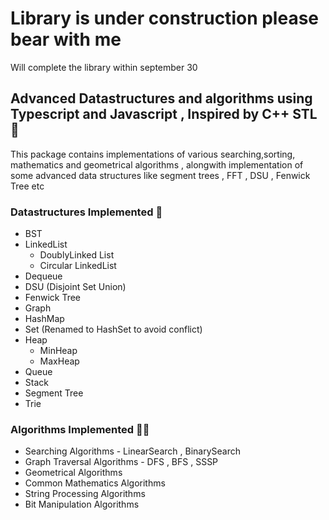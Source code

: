 # Library is under construction please bear with me
Will complete the library within september 30


## Advanced Datastructures and algorithms using Typescript and Javascript , Inspired by C++ STL :tada:
This package contains implementations of various searching,sorting, mathematics and geometrical algorithms , alongwith implementation of some advanced data structures like segment trees , FFT , DSU , Fenwick Tree etc

### Datastructures Implemented :muscle:
- BST
- LinkedList
  - DoublyLinked List
  - Circular LinkedList
- Dequeue
- DSU (Disjoint Set Union)
- Fenwick Tree
- Graph
- HashMap
- Set (Renamed to HashSet to avoid conflict)
- Heap 
  - MinHeap
  - MaxHeap
- Queue
- Stack
- Segment Tree
- Trie

### Algorithms Implemented :astronaut:
- Searching Algorithms - LinearSearch , BinarySearch
- Graph Traversal Algorithms - DFS , BFS , SSSP 
- Geometrical Algorithms
- Common Mathematics Algorithms 
- String Processing Algorithms
- Bit Manipulation Algorithms